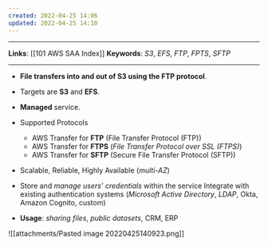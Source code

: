 ```yaml
---
created: 2022-04-25 14:06
updated: 2022-04-25 14:10
---
```

---
**Links**: [[101 AWS SAA Index]]
**Keywords**: *S3*, *EFS*, *FTP*, *FPTS*, *SFTP*

---

- **File transfers into and out of S3 using the FTP protocol**.
- Targets are **S3** and **EFS**.
- **Managed** service.
- Supported Protocols
	- AWS Transfer for **FTP** (File Transfer Protocol (FTP))
	- AWS Transfer for **FTPS** (*File Transfer Protocol over SSL (FTPS)*)
	- AWS Transfer for **SFTP** (Secure File Transfer Protocol (SFTP))

- Scalable, Reliable, Highly Available (*multi-AZ*)
- Store and *manage users' credentials* within the service Integrate with existing authentication systems (*Microsoft Active Directory*, *LDAP*, Okta, Amazon Cognito, custom)
- **Usage**: *sharing files*, *public datasets*, CRM, ERP

![[attachments/Pasted image 20220425140923.png]]